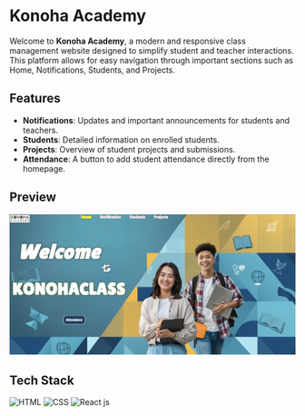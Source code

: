 # Konoha Academy

Welcome to **Konoha Academy**, a modern and responsive class management website designed to simplify student and teacher interactions. This platform allows for easy navigation through important sections such as Home, Notifications, Students, and Projects.

## Features

- **Notifications**: Updates and important announcements for students and teachers.
- **Students**: Detailed information on enrolled students.
- **Projects**: Overview of student projects and submissions.
- **Attendance**: A button to add student attendance directly from the homepage.

## Preview

![Konoha Academy Preview](.//src/assets/konoha_preview.PNG)

## Tech Stack
![HTML](https://img.icons8.com/?size=100&id=20909&format=png&color=000000)
![CSS](https://img.icons8.com/?size=100&id=21278&format=png&color=000000)
![React js](https://img.icons8.com/?size=100&id=123603&format=png&color=000000)

